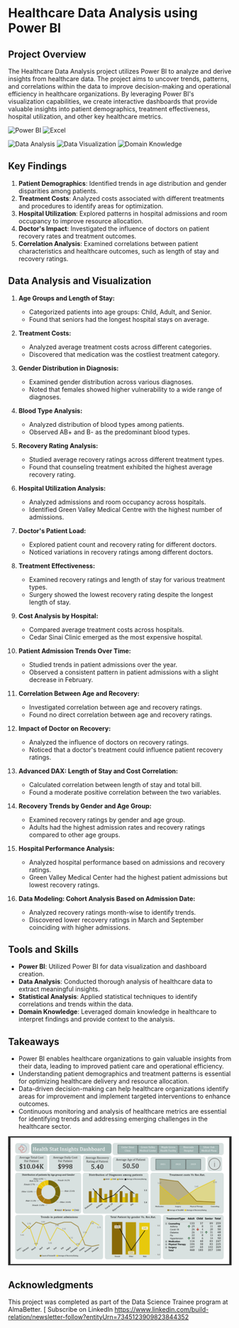 # Healthcare Data Analysis using Power BI

## Project Overview

The Healthcare Data Analysis project utilizes Power BI to analyze and derive insights from healthcare data. The project aims to uncover trends, patterns, and correlations within the data to improve decision-making and operational efficiency in healthcare organizations. By leveraging Power BI's visualization capabilities, we create interactive dashboards that provide valuable insights into patient demographics, treatment effectiveness, hospital utilization, and other key healthcare metrics.

<p>
    <img src="https://img.shields.io/badge/Tool-Power%20BI-purple" alt="Power BI" />
    <img src="https://img.shields.io/badge/Tool-Excel-brightgreen" alt="Excel" />
</p>
<p>
    <img src="https://img.shields.io/badge/Skill-Data%20Analysis-yellow" alt="Data Analysis" />
    <img src="https://img.shields.io/badge/Skill-Data%20Visualization-blueviolet" alt="Data Visualization" />
    <img src="https://img.shields.io/badge/Skill-Domain%20Knowledge-orange" alt="Domain Knowledge" />
</p>


## Key Findings

1. **Patient Demographics**: Identified trends in age distribution and gender disparities among patients.
2. **Treatment Costs**: Analyzed costs associated with different treatments and procedures to identify areas for optimization.
3. **Hospital Utilization**: Explored patterns in hospital admissions and room occupancy to improve resource allocation.
4. **Doctor's Impact**: Investigated the influence of doctors on patient recovery rates and treatment outcomes.
5. **Correlation Analysis**: Examined correlations between patient characteristics and healthcare outcomes, such as length of stay and recovery ratings.

## Data Analysis and Visualization

1. **Age Groups and Length of Stay:**
    - Categorized patients into age groups: Child, Adult, and Senior.
    - Found that seniors had the longest hospital stays on average.

2. **Treatment Costs:**
    - Analyzed average treatment costs across different categories.
    - Discovered that medication was the costliest treatment category.

3. **Gender Distribution in Diagnosis:**
    - Examined gender distribution across various diagnoses.
    - Noted that females showed higher vulnerability to a wide range of diagnoses.

4. **Blood Type Analysis:**
    - Analyzed distribution of blood types among patients.
    - Observed AB+ and B- as the predominant blood types.

5. **Recovery Rating Analysis:**
    - Studied average recovery ratings across different treatment types.
    - Found that counseling treatment exhibited the highest average recovery rating.

6. **Hospital Utilization Analysis:**
    - Analyzed admissions and room occupancy across hospitals.
    - Identified Green Valley Medical Centre with the highest number of admissions.

7. **Doctor's Patient Load:**
    - Explored patient count and recovery rating for different doctors.
    - Noticed variations in recovery ratings among different doctors.

8. **Treatment Effectiveness:**
    - Examined recovery ratings and length of stay for various treatment types.
    - Surgery showed the lowest recovery rating despite the longest length of stay.

9. **Cost Analysis by Hospital:**
    - Compared average treatment costs across hospitals.
    - Cedar Sinai Clinic emerged as the most expensive hospital.

10. **Patient Admission Trends Over Time:**
    - Studied trends in patient admissions over the year.
    - Observed a consistent pattern in patient admissions with a slight decrease in February.

11. **Correlation Between Age and Recovery:**
    - Investigated correlation between age and recovery ratings.
    - Found no direct correlation between age and recovery ratings.

12. **Impact of Doctor on Recovery:**
    - Analyzed the influence of doctors on recovery ratings.
    - Noticed that a doctor's treatment could influence patient recovery ratings.

13. **Advanced DAX: Length of Stay and Cost Correlation:**
    - Calculated correlation between length of stay and total bill.
    - Found a moderate positive correlation between the two variables.

14. **Recovery Trends by Gender and Age Group:**
    - Examined recovery ratings by gender and age group.
    - Adults had the highest admission rates and recovery ratings compared to other age groups.

15. **Hospital Performance Analysis:**
    - Analyzed hospital performance based on admissions and recovery ratings.
    - Green Valley Medical Center had the highest patient admissions but lowest recovery ratings.

16. **Data Modeling: Cohort Analysis Based on Admission Date:**
    - Analyzed recovery ratings month-wise to identify trends.
    - Discovered lower recovery ratings in March and September coinciding with higher admissions.


## Tools and Skills

- **Power BI**: Utilized Power BI for data visualization and dashboard creation.
- **Data Analysis**: Conducted thorough analysis of healthcare data to extract meaningful insights.
- **Statistical Analysis**: Applied statistical techniques to identify correlations and trends within the data.
- **Domain Knowledge**: Leveraged domain knowledge in healthcare to interpret findings and provide context to the analysis.

## Takeaways

- Power BI enables healthcare organizations to gain valuable insights from their data, leading to improved patient care and operational efficiency.
- Understanding patient demographics and treatment patterns is essential for optimizing healthcare delivery and resource allocation.
- Data-driven decision-making can help healthcare organizations identify areas for improvement and implement targeted interventions to enhance outcomes.
- Continuous monitoring and analysis of healthcare metrics are essential for identifying trends and addressing emerging challenges in the healthcare sector.
<div style="text-align:center;">
    <img src="https://github.com/Navjotkhatri/Advancing_Healthcare_Analysis_through_Data_Insights/blob/main/Screenshot%202024-04-06%20141240.png" alt="Dashboard" />
</div>

## Acknowledgments

This project was completed as part of the Data Science Trainee program at AlmaBetter.
[
Subscribe on LinkedIn https://www.linkedin.com/build-relation/newsletter-follow?entityUrn=7345123909823844352
